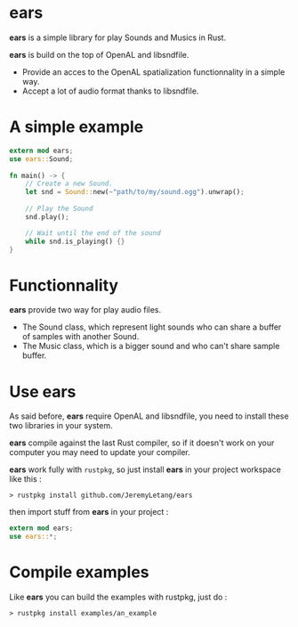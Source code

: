 # ears

__ears__ is a simple library for play Sounds and Musics in Rust.

__ears__ is build on the top of OpenAL and libsndfile.

* Provide an acces to the OpenAL spatialization functionnality in a simple way.
* Accept a lot of audio format thanks to libsndfile.

# A simple example

```Rust
extern mod ears;
use ears::Sound;
 
fn main() -> {
	// Create a new Sound.
	let snd = Sound::new(~"path/to/my/sound.ogg").unwrap();
 	
	// Play the Sound
	snd.play();

	// Wait until the end of the sound
	while snd.is_playing() {}
}
```

# Functionnality

__ears__ provide two way for play audio files.

* The Sound class, which represent light sounds who can share a buffer of samples with another Sound.
* The Music class, which is a bigger sound and who can't share sample buffer.

# Use ears

As said before, __ears__ require OpenAL and libsndfile, you need to install these two libraries in your system.

__ears__ compile against the last Rust compiler, so if it doesn't work on your computer you may need to update your compiler.

__ears__ work fully with `rustpkg`, so just install __ears__ in your project workspace like this :

```Shell
> rustpkg install github.com/JeremyLetang/ears
```

then import stuff from __ears__ in your project :

```Rust
extern mod ears;
use ears::*;
```
# Compile examples

Like __ears__ you can build the examples with rustpkg, just do :

```Shell
> rustpkg install examples/an_example
```
